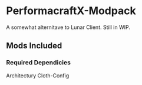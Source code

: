 # PerformacraftX-Modpack

A somewhat alternitave to Lunar Client. Still in WIP.

## Mods Included

### Required Dependicies

Architectury
Cloth-Config